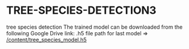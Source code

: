 # TREE-SPECIES-DETECTION3
tree species detection 
The trained model can be downloaded from the following Google Drive link:
.h5 file path for last model => [/content/tree_species_model.h5 ](https://drive.google.com/file/d/1DlqnpHb5AkM8U4MY5u9YrFEivVyis4mf/view?usp=drive_link)
